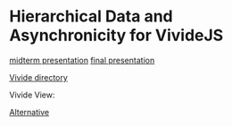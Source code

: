 <script>
import { createNewFileButton, openBrowser, openComponent } from "../../PX2018/project_2/utils.js";
</script>

<link rel="stylesheet" type="text/css" href="../../PX2018/project_2/utils.css"></link>

# Hierarchical Data and Asynchronicity for VivideJS

[midterm presentation](presentation/presentation-2018-05-15.md) [final presentation](presentation/presentation-2018-07-03.md)


<script>
if (typeof createNewFileButton !== 'function') {var createNewFileButton = function f(){};}
createNewFileButton("doc/RP2018/vivide-js/", "New Notice", "notices");
</script>
<script>
if (typeof createNewFileButton !== 'function') {var createNewFileButton = function f(){};}
createNewFileButton("doc/RP2018/vivide-js/meeting/", "New Meeting", "meeting", true);
</script>
<script>
if (typeof createNewFileButton !== 'function') {var createNewFileButton = function f(){};}
createNewFileButton("doc/RP2018/vivide-js/presentation/", "New Presentation", "presentation", true);
</script>

[Vivide directory](browse://src/client/vivide/)

Vivide View: <div class="inline"><script>if (typeof openComponent !== 'function') {var openComponent = function f(){};} openComponent('vivide-view', 'Vivide View')</script></div>



[Alternative](open://vivide-view)

